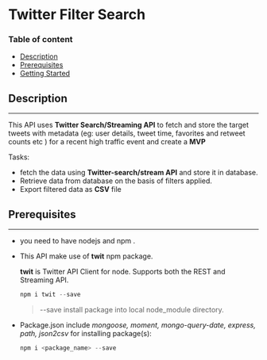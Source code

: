 # Twitter Filter Search

### Table of content 
* [Description](#description)
* [Prerequisites](#prerequisites)
* [Getting Started](#getting-started)


## Description
****
This API uses **Twitter Search/Streaming API** to fetch and store the target tweets with metadata
(eg: user details, tweet time, favorites and retweet counts etc ) for a recent high traffic event
and create a **MVP**

Tasks:

 * fetch the data using **Twitter-search/stream API** and store it in database.
 * Retrieve data from database on the basis of filters applied.
 * Export filtered data as **CSV** file 


## Prerequisites
****
* you need to have nodejs and npm .
* This API make use of **twit** npm package.

   **twit** is Twitter API Client for node. Supports both the REST and Streaming API.
   ```javascript
   npm i twit --save
   ```
   > --save install package into local node_module directory.

* Package.json include *mongoose, moment, mongo-query-date, express, path, json2csv*
  for installing package(s):
    ```javascript
   npm i <package_name> --save
   ```
